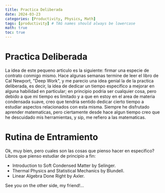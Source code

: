 ```yaml
---
title: Practica Deliberada
date: 2024-03-23
categories: [Productivity, Physics, Math]
tags: [productivity] # TAG names should always be lowercase
math: true
toc: true
---
```


# Practica Deliberada

La idea de este pequeno articulo es la siguiente: firmar una especie de contrato conmigo mismo.
Hace algunas semanas termine de leer el libro de Cal Newport, "Deep Work", y me parecio una idea genial la de la practica deliberada, es decir, la idea de dedicar un tiempo especifico a mejorar en alguna habilidad en particular; en principio podria ser cualquier cosa, pero debido a que mi tiempo es limitado y a que en estoy en el area de materia condensada suave, creo que tendria sentido dedicar cierto tiempo a estudiar aspectos relacionados con esta misma.
Siempre he disfrutado aprender matematicas, pero ciertamente desde hace algun tiempo creo que he descuidado mis herramientas, y sip, me refiero a las matematicas.

# Rutina de Entramiento

Ok, muy bien, pero cuales son las cosas que pienso hacer en especifico?
Libros que pienso estudiar de principio a fin:

- Introduction to Soft Condensed Matter by Selinger.
- Thermal Physics and Statistical Mechanics by Blundell.
- Linear Algebra Done Right by Axler.

See you on the other side, my friend!...
